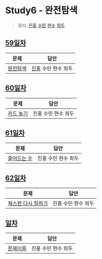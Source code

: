 # Study6 - 완전탐색
> 정리: [진홍](self_study/kjh.md) [수민](self_study/ysm.pdf) [현수](self_study/hhs.md) [희두](self_study/jhd.md)

## [59일차](Day59)

| 문제                 | 답안                |
| -------------------- | ------------------- |
| [완전탐색](https://www.acmicpc.net/problem/2309) | [진홍](Day59/kjh.kt) 수민 현수 희두 |

## [60일차](Day60)

| 문제                 | 답안                |
| -------------------- | ------------------- |
| [카드 놓기](https://www.acmicpc.net/problem/5568) | 진홍 수민 현수 희두 |

## [61일차](Day61) <!-- 수민 출제 -->

| 문제                 | 답안                |
| -------------------- | ------------------- |
| [줄어드는 수](https://www.acmicpc.net/problem/1174) | 진홍 수민 현수 희두 |

## [62일차](Day62)

| 문제                 | 답안                |
| -------------------- | ------------------- |
| [체스판 다시 칠하기](https://www.acmicpc.net/problem/1018) | 진홍 수민 현수 희두 |

## [일차](Day)

| 문제                 | 답안                |
| -------------------- | ------------------- |
| [문제이름](문제링크) | 진홍 수민 현수 희두 |
